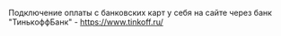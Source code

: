 Подключение оплаты с банковских карт у себя на сайте через банк "ТинькоффБанк" - https://www.tinkoff.ru/
